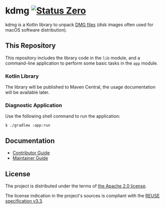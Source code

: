 <!--
SPDX-FileCopyrightText: 2025 kdmg contributors <https://github.com/ForNeVeR/kdmg>

SPDX-License-Identifier: Apache-2.0
-->

kdmg [![Status Zero][status-zero]][andivionian-status-classifier]
====

kdmg is a Kotlin library to unpack [DMG files][spec.dmg] (disk images often used for macOS software distribution).

This Repository
---------------
This repository includes the library code in the `lib` module,
and a command-line application to perform some basic tasks in the `app` module.

### Kotlin Library
The library will be published to Maven Central, the usage documentation will be available later.

### Diagnostic Application
Use the following shell command to run the application:
```console
$ ./gradlew :app:run
```

Documentation
-------------
- [Contributor Guide][docs.contributing]
- [Maintainer Guide][docs.maintaining]

License
-------
The project is distributed under the terms of [the Apache 2.0 license][docs.license].

The license indication in the project's sources is compliant with the [REUSE specification v3.3][reuse.spec].

[andivionian-status-classifier]: https://andivionian.fornever.me/v1/#status-zero-
[docs.contributing]: CONTRIBUTING.md
[docs.license]: LICENSE.txt
[docs.maintaining]: MAINTAINING.md
[reuse.spec]: https://reuse.software/spec-3.3/
[spec.dmg]: https://newosxbook.com/DMG.html
[status-zero]: https://img.shields.io/badge/status-zero-lightgrey.svg
